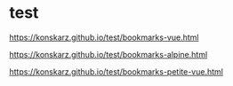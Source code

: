 # test
https://konskarz.github.io/test/bookmarks-vue.html

https://konskarz.github.io/test/bookmarks-alpine.html

https://konskarz.github.io/test/bookmarks-petite-vue.html
